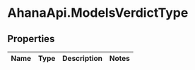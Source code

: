 # AhanaApi.ModelsVerdictType

## Properties
Name | Type | Description | Notes
------------ | ------------- | ------------- | -------------


